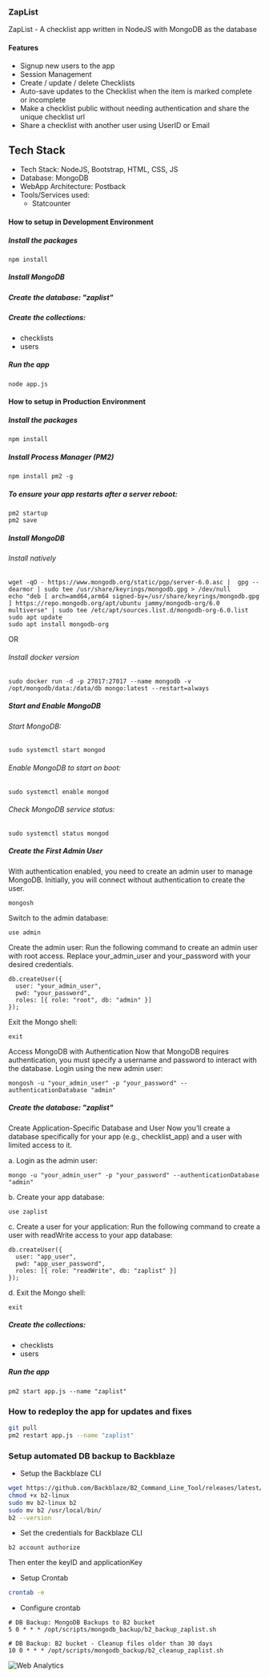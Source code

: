 ### ZapList
ZapList - A checklist app written in NodeJS with MongoDB as the database

#### Features
- Signup new users to the app
- Session Management
- Create / update / delete Checklists
- Auto-save updates to the Checklist when the item is marked complete or incomplete
- Make a checklist public without needing authentication and share the unique checklist url
- Share a checklist with another user using UserID or Email

## Tech Stack
- Tech Stack: NodeJS, Bootstrap, HTML, CSS, JS
- Database: MongoDB
- WebApp Architecture: Postback
- Tools/Services used:
    - Statcounter

#### How to setup in Development Environment

##### Install the packages
```
npm install
```

##### Install MongoDB

##### Create the database: "zaplist"

##### Create the collections: 
- checklists
- users

##### Run the app
```
node app.js
```

#### How to setup in Production Environment

##### Install the packages
```
npm install
```
##### Install Process Manager (PM2)
```
npm install pm2 -g
```

##### To ensure your app restarts after a server reboot:
```
pm2 startup
pm2 save
```

##### Install MongoDB
###### Install natively
```
wget -qO - https://www.mongodb.org/static/pgp/server-6.0.asc |  gpg --dearmor | sudo tee /usr/share/keyrings/mongodb.gpg > /dev/null
echo "deb [ arch=amd64,arm64 signed-by=/usr/share/keyrings/mongodb.gpg ] https://repo.mongodb.org/apt/ubuntu jammy/mongodb-org/6.0 multiverse" | sudo tee /etc/apt/sources.list.d/mongodb-org-6.0.list
sudo apt update
sudo apt install mongodb-org
```
OR
###### Install docker version
```
sudo docker run -d -p 27017:27017 --name mongodb -v /opt/mongodb/data:/data/db mongo:latest --restart=always
```

##### Start and Enable MongoDB
###### Start MongoDB:
```
sudo systemctl start mongod
```

###### Enable MongoDB to start on boot:
```
sudo systemctl enable mongod
```

###### Check MongoDB service status:
```
sudo systemctl status mongod
```

##### Create the First Admin User
With authentication enabled, you need to create an admin user to manage MongoDB. Initially, you will connect without authentication to create the user.
```
mongosh
```

Switch to the admin database:
```
use admin
```

Create the admin user:
Run the following command to create an admin user with root access. Replace your_admin_user and your_password with your desired credentials.
```
db.createUser({
  user: "your_admin_user",
  pwd: "your_password",
  roles: [{ role: "root", db: "admin" }]
});
```

Exit the Mongo shell:
```
exit
```

Access MongoDB with Authentication
Now that MongoDB requires authentication, you must specify a username and password to interact with the database.
Login using the new admin user:
```
mongosh -u "your_admin_user" -p "your_password" --authenticationDatabase "admin"
```

##### Create the database: "zaplist"
Create Application-Specific Database and User
Now you’ll create a database specifically for your app (e.g., checklist_app) and a user with limited access to it.

a. Login as the admin user:
```
mongo -u "your_admin_user" -p "your_password" --authenticationDatabase "admin"
```

b. Create your app database:
```
use zaplist
```

c. Create a user for your application:
Run the following command to create a user with readWrite access to your app database:
```
db.createUser({
  user: "app_user",
  pwd: "app_user_password",
  roles: [{ role: "readWrite", db: "zaplist" }]
});
```

d. Exit the Mongo shell:
```
exit
```

##### Create the collections: 
- checklists
- users

##### Run the app
```
pm2 start app.js --name "zaplist"
```

### How to redeploy the app for updates and fixes
```bash
git pull
pm2 restart app.js --name "zaplist"
```

### Setup automated DB backup to Backblaze
- Setup the Backblaze CLI
```bash
wget https://github.com/Backblaze/B2_Command_Line_Tool/releases/latest/download/b2-linux
chmod +x b2-linux
sudo mv b2-linux b2
sudo mv b2 /usr/local/bin/
b2 --version
```

- Set the credentials for Backblaze CLI
```
b2 account authorize
```
Then enter the keyID and applicationKey

- Setup Crontab
```bash
crontab -e
```

- Configure crontab
```
# DB Backup: MongoDB Backups to B2 bucket
5 0 * * * /opt/scripts/mongodb_backup/b2_backup_zaplist.sh

# DB Backup: B2 bucket - Cleanup files older than 30 days
10 0 * * * /opt/scripts/mongodb_backup/b2_cleanup_zaplist.sh
```


<img
class="statcounter"
src="https://c.statcounter.com/13168254/0/494bd86d/1/"
alt="Web Analytics"
/>
